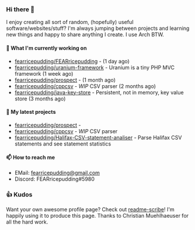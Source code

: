 ### Hi there 👋

I enjoy creating all sort of random, (hopefully) useful software/websites/stuff? 
I'm always jumping between projects and learning new things and happy to share anything I create.
I use Arch BTW.

#### 💎 What I'm currently working on

- [fearricepudding/FEARricepudding](https://github.com/fearricepudding/FEARricepudding) -  (1 day ago)
- [fearricepudding/uranium-framework](https://github.com/fearricepudding/uranium-framework) - Uranium is a tiny PHP MVC framework (1 week ago)
- [fearricepudding/prospect](https://github.com/fearricepudding/prospect) -  (1 month ago)
- [fearricepudding/cppcsv](https://github.com/fearricepudding/cppcsv) - *WIP* CSV parser (2 months ago)
- [fearricepudding/java-key-store](https://github.com/fearricepudding/java-key-store) - Persistent, not in memory, key value store   (3 months ago)

#### 🌱 My latest projects

- [fearricepudding/prospect](https://github.com/fearricepudding/prospect) - 
- [fearricepudding/cppcsv](https://github.com/fearricepudding/cppcsv) - *WIP* CSV parser
- [fearricepudding/Halifax-CSV-statement-analiser](https://github.com/fearricepudding/Halifax-CSV-statement-analiser) - Parse Halifax CSV statements and see statement statistics 

#### 📫 How to reach me

- EMail: fearricepudding@gmail.com
- Discord: FEARricepudding#5980

### 👍 Kudos

Want your own awesome profile page? Check out [readme-scribe](https://github.com/muesli/readme-scribe)!
I'm happily using it to produce this page. Thanks to Christian Muehlhaeuser for all the hard work.

